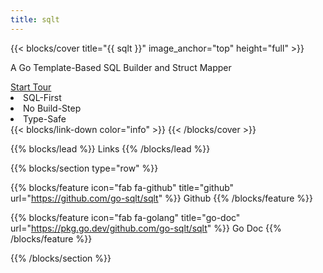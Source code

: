 ```yaml
---
title: sqlt
---
```


{{< blocks/cover title="{{ sqlt }}" image_anchor="top" height="full" >}}
<p class="lead mt-0 mb-4">A Go Template-Based SQL Builder and Struct Mapper</p>
<a class="btn btn-lg btn-primary me-3 mb-4" href="tour/">
  Start Tour <i class="fas fa-camera ms-2"></i>
</a>
<li class="lead mt-0">SQL-First</li>
<li class="lead mt-0">No Build-Step</li>
<li class="lead mt-0 mb-4">Type-Safe</li>
{{< blocks/link-down color="info" >}}
{{< /blocks/cover >}}


<!-- {{% blocks/lead color="primary" %}}
Documentation
{{% /blocks/lead %}}


{{% blocks/section color="dark" type="row" %}}

{{% blocks/feature icon="fa-lightbulb" title="Config" url="documentation/config" %}}

{{% /blocks/feature %}}

{{% blocks/feature icon="fa-lightbulb" title="Driver" url="documentation/driver" %}}

{{% /blocks/feature %}}

{{% blocks/feature icon="fa-lightbulb" title="Scanner" url="documentation/scanner" %}}

{{% /blocks/feature %}}

{{% /blocks/section %}} -->


{{% blocks/lead %}}
Links
{{% /blocks/lead %}}


{{% blocks/section type="row" %}}

{{% blocks/feature icon="fab fa-github" title="github"
    url="https://github.com/go-sqlt/sqlt" %}}
Github
{{% /blocks/feature %}}

{{% blocks/feature icon="fab fa-golang" title="go-doc"
    url="https://pkg.go.dev/github.com/go-sqlt/sqlt" %}}
Go Doc
{{% /blocks/feature %}}

{{% /blocks/section %}}
